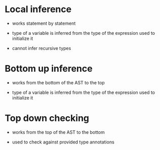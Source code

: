 # Local inference

- works statement by statement

- type of a variable is inferred from the type of the expression used to initialize it

- cannot infer recursive types


# Bottom up inference

- works from the bottom of the AST to the top

- type of a variable is inferred from the type of the expression used to initialize it


# Top down checking

- works from the top of the AST to the bottom

- used to check against provided type annotations

